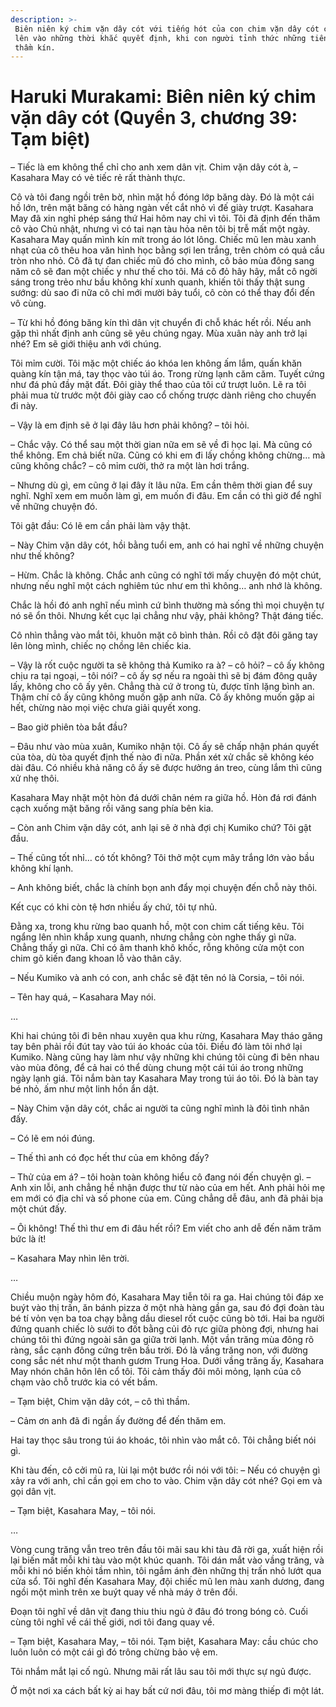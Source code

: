 ```yaml
---
description: >-
 Biên niên ký chim vặn dây cót với tiếng hót của con chim vặn dây cót chỉ vang
 lên vào những thời khắc quyết định, khi con người tỉnh thức những tiếng lòng
 thầm kín.
---
```


# Haruki Murakami: Biên niên ký chim vặn dây cót (Quyển 3, chương 39: Tạm biệt)

– Tiếc là em không thể chỉ cho anh xem dân vịt. Chim vặn dây cót à, – Kasahara May có vẻ tiếc rẻ rất thành thực.

Cô và tôi đang ngồi trên bờ, nhìn mặt hồ đóng lớp băng dày. Đó là một cái hồ lớn, trên mặt băng có hàng ngàn vết cắt nhỏ vì đế giày trượt. Kasahara May đã xin nghỉ phép sáng thứ Hai hôm nay chỉ vì tôi. Tôi đã định đến thăm cô vào Chủ nhật, nhưng vì có tai nạn tàu hỏa nên tôi bị trễ mất một ngày. Kasahara May quấn mình kín mít trong áo lót lông. Chiếc mũ len màu xanh nhạt của cô thêu hoa văn hình học bằng sợi len trắng, trên chỏm có quả cầu tròn nho nhỏ. Cô đã tự đan chiếc mũ đó cho mình, cô bảo mùa đông sang năm cô sẽ đan một chiếc y như thế cho tôi. Má cô đỏ hây hây, mắt cô ngời sáng trong trẻo như bầu không khí xunh quanh, khiến tôi thấy thật sung sướng: dù sao đi nữa cô chỉ mới mười bảy tuổi, cô còn có thể thay đổi đến vô cùng.

– Từ khi hồ đóng băng kín thì dân vịt chuyển đi chỗ khác hết rồi. Nếu anh gặp thì nhất định anh cũng sẽ yêu chúng ngay. Mùa xuân này anh trở lại nhé? Em sẽ giới thiệu anh với chúng.

Tôi mỉm cười. Tôi mặc một chiếc áo khóa len không ấm lắm, quấn khăn quàng kín tận má, tay thọc vào túi áo. Trong rừng lạnh căm căm. Tuyết cứng như đá phủ đầy mặt đất. Đôi giày thể thao của tôi cứ trượt luôn. Lẽ ra tôi phải mua từ trước một đôi giày cao cổ chống trược dành riêng cho chuyến đi này.

– Vậy là em định sẽ ở lại đây lâu hơn phải không? – tôi hỏi.

– Chắc vậy. Có thể sau một thời gian nữa em sẽ về đi học lại. Mà cũng có thể không. Em chả biết nữa. Cũng có khi em đi lấy chồng không chừng… mà cũng không chắc? – cô mỉm cười, thở ra một làn hơi trắng.

– Nhưng dù gì, em cũng ở lại đây ít lâu nữa. Em cần thêm thời gian để suy nghĩ. Nghĩ xem em muốn làm gì, em muốn đi đâu. Em cần có thì giờ để nghĩ về những chuyện đó.

Tôi gật đầu: Có lẽ em cần phải làm vậy thật.

– Này Chim vặn dây cót, hồi bằng tuổi em, anh có hai nghĩ về những chuyện như thế không?

– Hừm. Chắc là không. Chắc anh cũng có nghĩ tới mấy chuyện đó một chút, nhưng nếu nghĩ một cách nghiêm túc như em thì không… anh nhớ là không.

Chắc là hồi đó anh nghĩ nếu mình cứ bình thường mà sống thì mọi chuyện tự nó sẽ ổn thôi. Nhưng kết cục lại chẳng như vậy, phải không? Thật đáng tiếc.

Cô nhìn thẳng vào mắt tôi, khuôn mặt cô bình thản. Rồi cô đặt đôi găng tay lên lòng mình, chiếc nọ chồng lên chiếc kia.

– Vậy là rốt cuộc người ta sẽ không thả Kumiko ra à? – cô hỏi? – cô ấy không chịu ra tại ngoại, – tôi nói? – cô ấy sợ nếu ra ngoài thì sẽ bị đám đông quây lấy, không cho cô ấy yên. Chẳng thà cứ ở trong tù, được tĩnh lặng bình an. Thậm chí cô ấy cũng không muốn gặp anh nữa. Cô ấy không muốn gặp ai hết, chừng nào mọi việc chưa giải quyết xong.

– Bao giờ phiên tòa bắt đầu?

– Đâu như vào mùa xuân, Kumiko nhận tội. Cô ấy sẽ chấp nhận phán quyết của tòa, dù tòa quyết định thế nào đi nữa. Phần xét xử chắc sẽ không kéo dài đâu. Có nhiều khả năng cô ấy sẽ được hưởng án treo, cùng lắm thì cũng xử nhẹ thôi.

Kasahara May nhặt một hòn đá dưới chân ném ra giữa hồ. Hòn đá rơi đánh cạch xuống mặt băng rồi văng sang phía bên kia.

– Còn anh Chim vặn dây cót, anh lại sẽ ở nhà đợi chị Kumiko chứ? Tôi gật đầu.

– Thế cũng tốt nhỉ… có tốt không? Tôi thở một cụm mây trắng lớn vào bầu không khí lạnh.

– Anh không biết, chắc là chính bọn anh đẩy mọi chuyện đến chỗ này thôi.

Kết cục có khi còn tệ hơn nhiều ấy chứ, tôi tự nhủ.

Đằng xa, trong khu rừng bao quanh hồ, một con chim cất tiếng kêu. Tôi ngẩng lên nhìn khắp xung quanh, nhưng chẳng còn nghe thấy gì nữa. Chẳng thấy gì nữa. Chỉ có âm thanh khô khốc, rỗng không cửa một con chim gõ kiến đang khoan lỗ vào thân cây.

– Nếu Kumiko và anh có con, anh chắc sẽ đặt tên nó là Corsia, – tôi nói.

– Tên hay quá, – Kasahara May nói.

…

Khi hai chúng tôi đi bên nhau xuyên qua khu rừng, Kasahara May tháo găng tay bên phải rồi đút tay vào túi áo khoác của tôi. Điều đó làm tôi nhớ lại Kumiko. Nàng cũng hay làm như vậy những khi chúng tôi cùng đi bên nhau vào mùa đông, để cả hai có thể dùng chung một cái túi áo trong những ngày lạnh giá. Tôi nắm bàn tay Kasahara May trong túi áo tôi. Đó là bàn tay bé nhỏ, ấm như một linh hồn ẩn dật.

– Này Chim vặn dây cót, chắc ai người ta cũng nghĩ mình là đôi tình nhân đấy.

– Có lẽ em nói đúng.

– Thế thì anh có đọc hết thư của em không đấy?

– Thử của em á? – tôi hoàn toàn không hiểu cô đang nói đến chuyện gì. – Anh xin lỗi, anh chẳng hề nhận được thư từ nào của em hết. Anh phải hỏi mẹ em mới có địa chỉ và số phone của em. Cũng chẳng dễ đâu, anh đã phải bịa một chút đấy.

– Ôi không! Thế thì thư em đi đâu hết rồi? Em viết cho anh dễ đến năm trăm bức là ít!

– Kasahara May nhìn lên trời.

…

Chiều muộn ngày hôm đó, Kasahara May tiễn tôi ra ga. Hai chúng tôi đáp xe buýt vào thị trấn, ăn bánh pizza ở một nhà hàng gần ga, sau đó đợi đoàn tàu bé tí vỏn vẹn ba toa chạy bằng dầu diesel rốt cuộc cũng bò tới. Hai ba người đứng quanh chiếc lò sưởi to đốt bằng củi đỏ rực giữa phòng đợi, nhưng hai chúng tôi thì đứng ngoài sân ga giữa trời lạnh. Một vần trăng mùa đông rõ ràng, sắc cạnh đông cứng trên bầu trời. Đó là vầng trăng non, với đường cong sắc nét như một thanh gươm Trung Hoa. Dưới vầng trăng ấy, Kasahara May nhón chân hôn lên cổ tôi. Tôi cảm thấy đôi môi mỏng, lạnh của cô chạm vào chỗ trước kia có vết bầm.

– Tạm biệt, Chim vặn dây cót, – cô thì thầm.

– Cảm ơn anh đã đi ngần ấy đường để đến thăm em.

Hai tay thọc sâu trong túi áo khoác, tôi nhìn vào mắt cô. Tôi chẳng biết nói gì.

Khi tàu đến, cô cởi mũ ra, lùi lại một bước rồi nói với tôi: – Nếu có chuyện gì xảy ra với anh, chỉ cần gọi em cho to vào. Chim vặn dây cót nhé? Gọi em và gọi dân vịt.

– Tạm biệt, Kasahara May, – tôi nói.

…

Vòng cung trăng vẫn treo trên đầu tôi mãi sau khi tàu đã rời ga, xuất hiện rồi lại biến mất mỗi khi tàu vào một khúc quanh. Tôi dán mắt vào vầng trăng, và mỗi khi nó biến khỏi tầm nhìn, tôi ngắm ánh đèn những thị trấn nhỏ lướt qua cửa sổ. Tôi nghĩ đến Kasahara May, đội chiếc mũ len màu xanh dương, đang ngồi một mình trên xe buýt quay về nhà máy ở trên đồi.

Đoạn tôi nghĩ về dân vịt đang thiu thiu ngủ ở đâu đó trong bóng cỏ. Cuối cùng tôi nghĩ về cái thế giới, nơi tôi đang quay về.

– Tạm biệt, Kasahara May, – tôi nói. Tạm biệt, Kasahara May: cầu chúc cho luôn luôn có một cái gì đó trông chừng bảo vệ em.

Tôi nhắm mắt lại cố ngủ. Nhưng mãi rất lâu sau tôi mới thực sự ngủ được.

Ở một nơi xa cách bất kỳ ai hay bất cứ nơi đâu, tôi mơ màng thiếp đi một lát.
